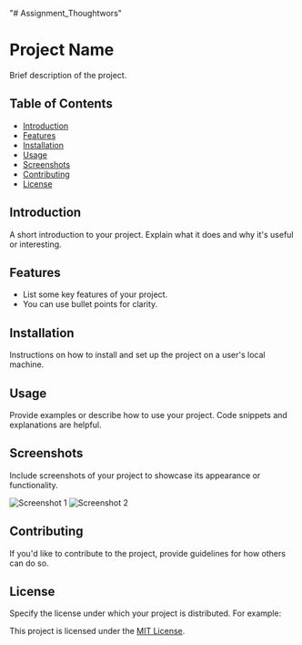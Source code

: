 "# Assignment_Thoughtwors" 


# Project Name

Brief description of the project.

## Table of Contents
- [Introduction](#introduction)
- [Features](#features)
- [Installation](#installation)
- [Usage](#usage)
- [Screenshots](#screenshots)
- [Contributing](#contributing)
- [License](#license)

## Introduction

A short introduction to your project. Explain what it does and why it's useful or interesting.

## Features

- List some key features of your project.
- You can use bullet points for clarity.

## Installation

Instructions on how to install and set up the project on a user's local machine.

## Usage

Provide examples or describe how to use your project. Code snippets and explanations are helpful.

## Screenshots

Include screenshots of your project to showcase its appearance or functionality.

![Screenshot 1](/images/screenshot1.png)
![Screenshot 2](/images/screenshot2.png)

## Contributing

If you'd like to contribute to the project, provide guidelines for how others can do so.

## License

Specify the license under which your project is distributed. For example:

This project is licensed under the [MIT License](LICENSE).

